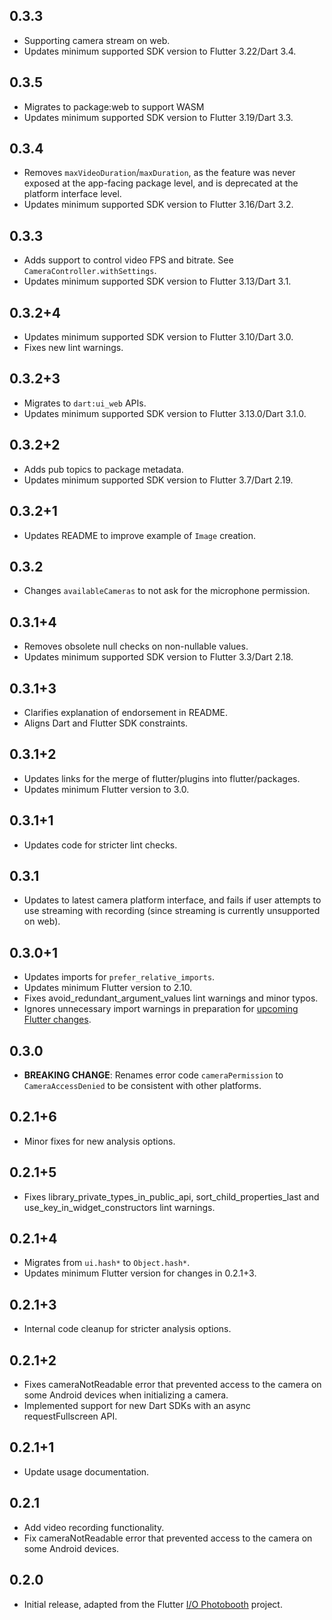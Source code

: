 ## 0.3.3

- Supporting camera stream on web.
- Updates minimum supported SDK version to Flutter 3.22/Dart 3.4.

## 0.3.5

- Migrates to package:web to support WASM
- Updates minimum supported SDK version to Flutter 3.19/Dart 3.3.

## 0.3.4

- Removes `maxVideoDuration`/`maxDuration`, as the feature was never exposed at
  the app-facing package level, and is deprecated at the platform interface
  level.
- Updates minimum supported SDK version to Flutter 3.16/Dart 3.2.

## 0.3.3

- Adds support to control video FPS and bitrate. See `CameraController.withSettings`.
- Updates minimum supported SDK version to Flutter 3.13/Dart 3.1.

## 0.3.2+4

- Updates minimum supported SDK version to Flutter 3.10/Dart 3.0.
- Fixes new lint warnings.

## 0.3.2+3

- Migrates to `dart:ui_web` APIs.
- Updates minimum supported SDK version to Flutter 3.13.0/Dart 3.1.0.

## 0.3.2+2

- Adds pub topics to package metadata.
- Updates minimum supported SDK version to Flutter 3.7/Dart 2.19.

## 0.3.2+1

- Updates README to improve example of `Image` creation.

## 0.3.2

- Changes `availableCameras` to not ask for the microphone permission.

## 0.3.1+4

- Removes obsolete null checks on non-nullable values.
- Updates minimum supported SDK version to Flutter 3.3/Dart 2.18.

## 0.3.1+3

- Clarifies explanation of endorsement in README.
- Aligns Dart and Flutter SDK constraints.

## 0.3.1+2

- Updates links for the merge of flutter/plugins into flutter/packages.
- Updates minimum Flutter version to 3.0.

## 0.3.1+1

- Updates code for stricter lint checks.

## 0.3.1

- Updates to latest camera platform interface, and fails if user attempts to use streaming with recording (since streaming is currently unsupported on web).

## 0.3.0+1

- Updates imports for `prefer_relative_imports`.
- Updates minimum Flutter version to 2.10.
- Fixes avoid_redundant_argument_values lint warnings and minor typos.
- Ignores unnecessary import warnings in preparation for [upcoming Flutter changes](https://github.com/flutter/flutter/pull/106316).

## 0.3.0

- **BREAKING CHANGE**: Renames error code `cameraPermission` to `CameraAccessDenied` to be consistent with other platforms.

## 0.2.1+6

- Minor fixes for new analysis options.

## 0.2.1+5

- Fixes library_private_types_in_public_api, sort_child_properties_last and use_key_in_widget_constructors
  lint warnings.

## 0.2.1+4

- Migrates from `ui.hash*` to `Object.hash*`.
- Updates minimum Flutter version for changes in 0.2.1+3.

## 0.2.1+3

- Internal code cleanup for stricter analysis options.

## 0.2.1+2

- Fixes cameraNotReadable error that prevented access to the camera on some Android devices when initializing a camera.
- Implemented support for new Dart SDKs with an async requestFullscreen API.

## 0.2.1+1

- Update usage documentation.

## 0.2.1

- Add video recording functionality.
- Fix cameraNotReadable error that prevented access to the camera on some Android devices.

## 0.2.0

- Initial release, adapted from the Flutter [I/O Photobooth](https://photobooth.flutter.dev/) project.
